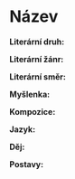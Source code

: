# Název

**Literární druh:** 

**Literární žánr:** 

**Literární směr:** 

**Myšlenka:** 

**Kompozice:** 

**Jazyk:**

**Děj:** 

**Postavy:**   
